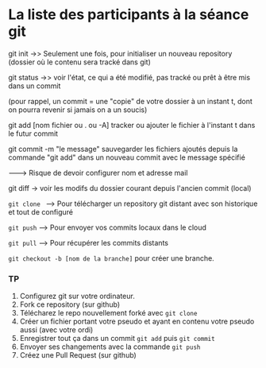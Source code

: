 # La liste des participants à la séance git

git init ->> Seulement une fois, pour initialiser un nouveau repository (dossier où le contenu sera tracké dans git)

git status ->> voir l'état, ce qui a été modifié, pas tracké ou prêt à être mis dans un commit

(pour rappel, un commit = une "copie" de votre dossier à un instant t, dont on pourra revenir  si jamais on a un soucis)

git add [nom fichier ou . ou -A] tracker ou ajouter le fichier à l'instant t dans le futur commit

git commit -m "le message" sauvegarder les fichiers ajoutés depuis la commande "git add" dans un nouveau commit avec le message spécifié

---> Risque de devoir configurer nom et adresse mail

git diff -> voir les modifs du dossier courant depuis l'ancien commit (local)

`git clone ` --> Pour télécharger un repository git distant avec son historique et tout de configuré

`git push` --> Pour envoyer vos commits locaux dans le cloud

`git pull` --> Pour récupérer les commits distants

`git checkout -b [nom de la branche]` pour créer une branche.

### TP

1. Configurez git sur votre ordinateur.
2. Fork ce repository (sur github)
3. Télécharez le repo nouvellement forké avec `git clone`
4. Créer un fichier portant votre pseudo et ayant en contenu votre pseudo aussi (avec votre ordi)
5. Enregistrer tout ça dans un commit `git add` puis `git commit`
6. Envoyer ses changements avec la commande `git push`
7. Créez une Pull Request (sur github)
